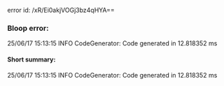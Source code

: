 error id: /xR/Ei0akjVOGj3bz4qHYA==
### Bloop error:

25/06/17 15:13:15 INFO CodeGenerator: Code generated in 12.818352 ms
#### Short summary: 

25/06/17 15:13:15 INFO CodeGenerator: Code generated in 12.818352 ms